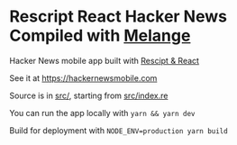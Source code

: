 Rescript React Hacker News Compiled with [Melange](https://github.com/melange-re/melange)
===

Hacker News mobile app built with [Rescipt & React](https://rescript-lang.org/docs/react/latest/introduction)

See it at https://hackernewsmobile.com

Source is in [src/](src/), starting from [src/index.re](src/Index.res)

You can run the app locally with `yarn && yarn dev`

Build for deployment with `NODE_ENV=production yarn build`
